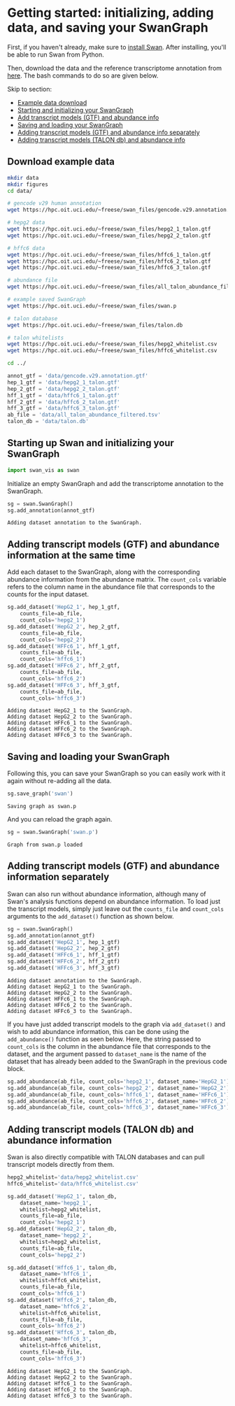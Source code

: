 #  Getting started: initializing, adding data, and saving your SwanGraph 

First, if you haven't already, make sure to [install Swan](https://github.com/fairliereese/swan_vis/wiki#installation).
After installing, you'll be able to run Swan from Python.

Then, download the data and the reference transcriptome annotation from [here](https://hpc.oit.uci.edu/~freese/swan_files/). The bash commands to do so are given below.

Skip to section: 
* [Example data download](#data_download)
* [Starting and initializing your SwanGraph](#init)
* [Add transcript models (GTF) and abundance info](#gtf_ab)
* [Saving and loading your SwanGraph](#save_load)
* [Adding transcript models (GTF) and abundance info separately](#gtf_ab_sep)
* [Adding transcript models (TALON db) and abundance info](#db_ab)

## <a name="data_download"></a> Download example data
```bash
mkdir data
mkdir figures
cd data/

# gencode v29 human annotation
wget https://hpc.oit.uci.edu/~freese/swan_files/gencode.v29.annotation.gtf

# hepg2 data
wget https://hpc.oit.uci.edu/~freese/swan_files/hepg2_1_talon.gtf
wget https://hpc.oit.uci.edu/~freese/swan_files/hepg2_2_talon.gtf

# hffc6 data
wget https://hpc.oit.uci.edu/~freese/swan_files/hffc6_1_talon.gtf
wget https://hpc.oit.uci.edu/~freese/swan_files/hffc6_2_talon.gtf
wget https://hpc.oit.uci.edu/~freese/swan_files/hffc6_3_talon.gtf

# abundance file
wget https://hpc.oit.uci.edu/~freese/swan_files/all_talon_abundance_filtered.tsv

# example saved SwanGraph
wget https://hpc.oit.uci.edu/~freese/swan_files/swan.p

# talon database
wget https://hpc.oit.uci.edu/~freese/swan_files/talon.db

# talon whitelists
wget https://hpc.oit.uci.edu/~freese/swan_files/hepg2_whitelist.csv
wget https://hpc.oit.uci.edu/~freese/swan_files/hffc6_whitelist.csv

cd ../
```


```python
annot_gtf = 'data/gencode.v29.annotation.gtf'
hep_1_gtf = 'data/hepg2_1_talon.gtf'
hep_2_gtf = 'data/hepg2_2_talon.gtf'
hff_1_gtf = 'data/hffc6_1_talon.gtf'
hff_2_gtf = 'data/hffc6_2_talon.gtf'
hff_3_gtf = 'data/hffc6_3_talon.gtf'
ab_file = 'data/all_talon_abundance_filtered.tsv'
talon_db = 'data/talon.db'
```

## <a name="init"></a>Starting up Swan and initializing your SwanGraph


```python
import swan_vis as swan
```

Initialize an empty SwanGraph and add the transcriptome annotation to the SwanGraph.


```python
sg = swan.SwanGraph()
sg.add_annotation(annot_gtf)
```

    Adding dataset annotation to the SwanGraph.


## <a name="gtf_ab"></a>Adding transcript models (GTF) and abundance information at the same time

Add each dataset to the SwanGraph, along with the corresponding abundance information from the abundance matrix. The `count_cols` variable refers to the column name in the abundance file that corresponds to the counts for the input dataset.


```python
sg.add_dataset('HepG2_1', hep_1_gtf,
	counts_file=ab_file,
	count_cols='hepg2_1')
sg.add_dataset('HepG2_2', hep_2_gtf,
	counts_file=ab_file,
	count_cols='hepg2_2')
sg.add_dataset('HFFc6_1', hff_1_gtf,
	counts_file=ab_file,
	count_cols='hffc6_1')
sg.add_dataset('HFFc6_2', hff_2_gtf,
	counts_file=ab_file,
	count_cols='hffc6_2')
sg.add_dataset('HFFc6_3', hff_3_gtf,
	counts_file=ab_file,
	count_cols='hffc6_3')
```

    Adding dataset HepG2_1 to the SwanGraph.
    Adding dataset HepG2_2 to the SwanGraph.
    Adding dataset HFFc6_1 to the SwanGraph.
    Adding dataset HFFc6_2 to the SwanGraph.
    Adding dataset HFFc6_3 to the SwanGraph.


##  <a name="save_load"></a>Saving and loading your SwanGraph

Following this, you can save your SwanGraph so you can easily work with it again without re-adding all the data.


```python
sg.save_graph('swan')
```

    Saving graph as swan.p


And you can reload the graph again.


```python
sg = swan.SwanGraph('swan.p')
```

    Graph from swan.p loaded


##  <a name="gtf_ab_sep"></a>Adding transcript models (GTF) and abundance information separately

Swan can also run without abundance information, although many of Swan's analysis functions depend on abundance information. To load just the transcript models, simply just leave out the `counts_file` and `count_cols` arguments to the `add_dataset()` function as shown below.


```python
sg = swan.SwanGraph()
sg.add_annotation(annot_gtf)
sg.add_dataset('HepG2_1', hep_1_gtf)
sg.add_dataset('HepG2_2', hep_2_gtf)
sg.add_dataset('HFFc6_1', hff_1_gtf)
sg.add_dataset('HFFc6_2', hff_2_gtf)
sg.add_dataset('HFFc6_3', hff_3_gtf)
```

    Adding dataset annotation to the SwanGraph.
    Adding dataset HepG2_1 to the SwanGraph.
    Adding dataset HepG2_2 to the SwanGraph.
    Adding dataset HFFc6_1 to the SwanGraph.
    Adding dataset HFFc6_2 to the SwanGraph.
    Adding dataset HFFc6_3 to the SwanGraph.


If you have just added transcript models to the graph via `add_dataset()` and wish to add abundance information, this can be done using the `add_abundance()` function as seen below. Here, the string passed to `count_cols` is the column in the abundance file that corresponds to the dataset, and the argument passed to `dataset_name` is the name of the dataset that has already been added to the SwanGraph in the previous code block.


```python
sg.add_abundance(ab_file, count_cols='hepg2_1', dataset_name='HepG2_1')
sg.add_abundance(ab_file, count_cols='hepg2_2', dataset_name='HepG2_2')
sg.add_abundance(ab_file, count_cols='hffc6_1', dataset_name='HFFc6_1')
sg.add_abundance(ab_file, count_cols='hffc6_2', dataset_name='HFFc6_2')
sg.add_abundance(ab_file, count_cols='hffc6_3', dataset_name='HFFc6_3')
```

## <a name="db_ab"></a> Adding transcript models (TALON db) and abundance information

Swan is also directly compatible with TALON databases and can pull transcript models directly from them. 


```python
hepg2_whitelist='data/hepg2_whitelist.csv'
hffc6_whitelist='data/hffc6_whitelist.csv'
```


```python
sg.add_dataset('HepG2_1', talon_db,
    dataset_name='hepg2_1',
    whitelist=hepg2_whitelist,
	counts_file=ab_file,
	count_cols='hepg2_1')
sg.add_dataset('HepG2_2', talon_db,
    dataset_name='hepg2_2',
    whitelist=hepg2_whitelist,
	counts_file=ab_file,
	count_cols='hepg2_2')

sg.add_dataset('Hffc6_1', talon_db,
    dataset_name='hffc6_1',
    whitelist=hffc6_whitelist,
	counts_file=ab_file,
	count_cols='hffc6_1')
sg.add_dataset('Hffc6_2', talon_db,
    dataset_name='hffc6_2',
    whitelist=hffc6_whitelist,
	counts_file=ab_file,
	count_cols='hffc6_2')
sg.add_dataset('Hffc6_3', talon_db,
    dataset_name='hffc6_3',
    whitelist=hffc6_whitelist,
	counts_file=ab_file,
	count_cols='hffc6_3')
```

    Adding dataset HepG2_1 to the SwanGraph.
    Adding dataset HepG2_2 to the SwanGraph.
    Adding dataset Hffc6_1 to the SwanGraph.
    Adding dataset Hffc6_2 to the SwanGraph.
    Adding dataset Hffc6_3 to the SwanGraph.

